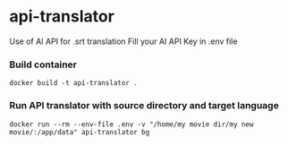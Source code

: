 # api-translator
Use of AI API for .srt translation
Fill your AI API Key in .env file

### Build container
```
docker build -t api-translator .
```

### Run API translator with source directory and target language
```
docker run --rm --env-file .env -v "/home/my movie dir/my new movie/:/app/data" api-translator bg
```
